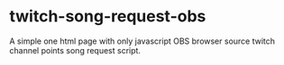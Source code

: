 # twitch-song-request-obs
A simple one html page with only javascript OBS browser source twitch channel points song request script.
